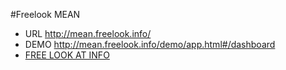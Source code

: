 #Freelook MEAN

* URL http://mean.freelook.info/
* DEMO http://mean.freelook.info/demo/app.html#/dashboard
* [FREE LOOK AT INFO](http://freelook.info)
